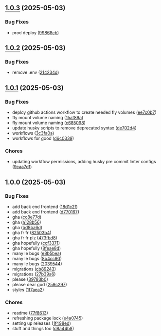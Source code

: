 ## [1.0.3](https://github.com/patrickisgreat/bennwallet/compare/v1.0.2...v1.0.3) (2025-05-03)

### Bug Fixes

* prod deploy ([99868cb](https://github.com/patrickisgreat/bennwallet/commit/99868cb288e3cb3d42d72f2a45bdbd3a04c156aa))

## [1.0.2](https://github.com/patrickisgreat/bennwallet/compare/v1.0.1...v1.0.2) (2025-05-03)

### Bug Fixes

* remove .env ([214234d](https://github.com/patrickisgreat/bennwallet/commit/214234d49c5ef304fe3cdecf9efeba07bbb71c13))

## [1.0.1](https://github.com/patrickisgreat/bennwallet/compare/v1.0.0...v1.0.1) (2025-05-03)

### Bug Fixes

* deploy github actions workflow to create needed fly volumes ([ee7c0b7](https://github.com/patrickisgreat/bennwallet/commit/ee7c0b7e812c2242d0ce08d7515e339dd4cb4f50))
* fly mount volume naming ([15af89a](https://github.com/patrickisgreat/bennwallet/commit/15af89a8d36f52a4faf983e4f02bcf18b93bb163))
* fly mount volume naming ([c685098](https://github.com/patrickisgreat/bennwallet/commit/c685098c2d22149d71590548bd9b20ab857dd712))
* update husky scripts to remove deprecated syntax ([de702d4](https://github.com/patrickisgreat/bennwallet/commit/de702d46e287ea9ab90caad322680e4c14b7cd6b))
* workflows ([3c3fa0a](https://github.com/patrickisgreat/bennwallet/commit/3c3fa0aaae15e4e313dd9e67597197def7af760b))
* workflows for good ([d6c0339](https://github.com/patrickisgreat/bennwallet/commit/d6c0339b796b1604492e55465e6e7bcb550a33f6))

### Chores

* updating workflow permissions, adding husky pre commit linter configs ([9caa7df](https://github.com/patrickisgreat/bennwallet/commit/9caa7df8754186fbde052462c2200e869ec15b52))

## 1.0.0 (2025-05-03)

### Bug Fixes

* add back end frontend ([18d1c2f](https://github.com/patrickisgreat/bennwallet/commit/18d1c2f84497eff4a2a312287e70022b398b57d2))
* add back end frontend ([d770167](https://github.com/patrickisgreat/bennwallet/commit/d770167a4b069ddae9abf20a98bdb101274ad759))
* gha ([cc8e77d](https://github.com/patrickisgreat/bennwallet/commit/cc8e77d31fc7ec47981bc1a8e3565c292b732bd1))
* gha ([a128b56](https://github.com/patrickisgreat/bennwallet/commit/a128b5602ce3ed6abb9f60f8f44c591db077ebe0))
* gha ([bd8ba6d](https://github.com/patrickisgreat/bennwallet/commit/bd8ba6d026eda60d6b9510a201d1806d4cb9a09b))
* gha fr fr ([82503b4](https://github.com/patrickisgreat/bennwallet/commit/82503b432445fc451154239aba40443168321304))
* gha fr fr plz ([473fbd8](https://github.com/patrickisgreat/bennwallet/commit/473fbd8db71885ac26835246295ce19b1563cbb7))
* gha hopefully ([ccf3371](https://github.com/patrickisgreat/bennwallet/commit/ccf3371ec0160545827271f57f1e36fd95448ba5))
* gha hopefully ([8feae8d](https://github.com/patrickisgreat/bennwallet/commit/8feae8dc33e54c56d3a417c93228f605a695b579))
* many le bugs ([e8b5bea](https://github.com/patrickisgreat/bennwallet/commit/e8b5bead22d6ef9314b6df1920f6e72b8d7853f3))
* many le bugs ([8b4cc90](https://github.com/patrickisgreat/bennwallet/commit/8b4cc90a3324b17eb320e751cd20b94f2b392380))
* many le bugs ([2039544](https://github.com/patrickisgreat/bennwallet/commit/2039544673df4f8915f46ca5afd133ac0dc63e84))
* migrations ([cb89243](https://github.com/patrickisgreat/bennwallet/commit/cb89243fa6c54c76cbb9ea60b7d8e985a2662bdc))
* migrations ([27b39a6](https://github.com/patrickisgreat/bennwallet/commit/27b39a6dc5a92c00255e271831120aa40bc704dd))
* please ([39783b0](https://github.com/patrickisgreat/bennwallet/commit/39783b05cadfd31e031189c9d91e10acc5f09b02))
* please dear god ([259c297](https://github.com/patrickisgreat/bennwallet/commit/259c297d839aaf218f6716926c8db8424395a2af))
* styles ([1f7aea2](https://github.com/patrickisgreat/bennwallet/commit/1f7aea21042a0f0efd85b4489a51a6bd92187214))

### Chores

* readme ([77f8613](https://github.com/patrickisgreat/bennwallet/commit/77f8613fe2250689a5409cd60ba0a7169a910561))
* refreshing package lock ([e4a0745](https://github.com/patrickisgreat/bennwallet/commit/e4a0745357c3312f5c71b4757373ad8789caca95))
* setting up releases ([1f498ed](https://github.com/patrickisgreat/bennwallet/commit/1f498ed52e4eec1b505f235beedec001ddee0e21))
* stuff and things too ([d8a44b8](https://github.com/patrickisgreat/bennwallet/commit/d8a44b868d73d44b15d391070cc68b51f2e84668))
